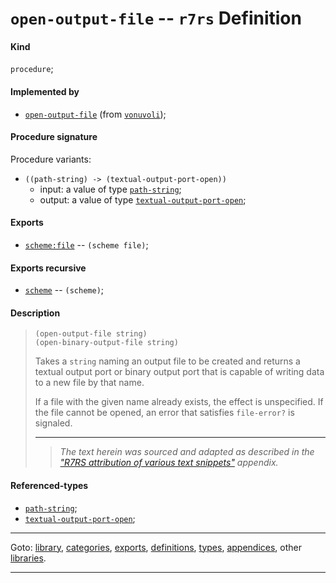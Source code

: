 

<a id='definition__r7rs__open-output-file'></a>

# `open-output-file` -- `r7rs` Definition


<a id='definition__r7rs__open-output-file__kind'></a>

#### Kind

`procedure`;


<a id='definition__r7rs__open-output-file__implemented-by'></a>

#### Implemented by

 * [`open-output-file`](../../vonuvoli/definitions/open-output-file.md#definition__vonuvoli__open-output-file) (from [`vonuvoli`](../../vonuvoli/_index.md#library__vonuvoli));


<a id='definition__r7rs__open-output-file__procedure-signature'></a>

#### Procedure signature

Procedure variants:
 * `((path-string) -> (textual-output-port-open))`
   * input: a value of type [`path-string`](../../r7rs/types/path-string.md#type__r7rs__path-string);
   * output: a value of type [`textual-output-port-open`](../../r7rs/types/textual-output-port-open.md#type__r7rs__textual-output-port-open);


<a id='definition__r7rs__open-output-file__exports'></a>

#### Exports

 * [`scheme:file`](../../r7rs/exports/scheme_3a_file.md#export__r7rs__scheme_3a_file) -- `(scheme file)`;


<a id='definition__r7rs__open-output-file__exports-recursive'></a>

#### Exports recursive

 * [`scheme`](../../r7rs/exports/scheme.md#export__r7rs__scheme) -- `(scheme)`;


<a id='definition__r7rs__open-output-file__description'></a>

#### Description

> ````
> (open-output-file string)
> (open-binary-output-file string)
> ````
> 
> 
> Takes a `string` naming an output file to be created and returns a
> textual output port or binary output port that is capable of writing
> data to a new file by that name.
> 
> If a file with the given name already exists,
> the effect is unspecified.
> If the file cannot be opened,
> an error that satisfies `file-error?` is signaled.
> 
> 
> ----
> > *The text herein was sourced and adapted as described in the ["R7RS attribution of various text snippets"](../../r7rs/appendices/attribution.md#appendix__r7rs__attribution) appendix.*


<a id='definition__r7rs__open-output-file__referenced-types'></a>

#### Referenced-types

 * [`path-string`](../../r7rs/types/path-string.md#type__r7rs__path-string);
 * [`textual-output-port-open`](../../r7rs/types/textual-output-port-open.md#type__r7rs__textual-output-port-open);

----

Goto: [library](../../r7rs/_index.md#library__r7rs), [categories](../../r7rs/categories/_index.md#toc__r7rs__categories), [exports](../../r7rs/exports/_index.md#toc__r7rs__exports), [definitions](../../r7rs/definitions/_index.md#toc__r7rs__definitions), [types](../../r7rs/types/_index.md#toc__r7rs__types), [appendices](../../r7rs/appendices/_index.md#toc__r7rs__appendices), other [libraries](../../_libraries.md#toc__libraries).

----

